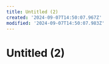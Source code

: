 ```yaml
---
title: Untitled (2)
created: '2024-09-07T14:50:07.967Z'
modified: '2024-09-07T14:50:07.983Z'
---
```


# Untitled (2)
